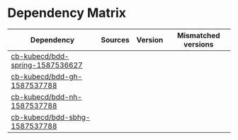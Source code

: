 # Dependency Matrix

Dependency | Sources | Version | Mismatched versions
---------- | ------- | ------- | -------------------
[cb-kubecd/bdd-spring-1587536627](https://github.com/cb-kubecd/bdd-spring-1587536627.git) |  | []() | 
[cb-kubecd/bdd-gh-1587537788](https://github.com/cb-kubecd/bdd-gh-1587537788.git) |  | []() | 
[cb-kubecd/bdd-nh-1587537788](https://github.com/cb-kubecd/bdd-nh-1587537788.git) |  | []() | 
[cb-kubecd/bdd-sbhg-1587537788](https://github.com/cb-kubecd/bdd-sbhg-1587537788.git) |  | []() | 
